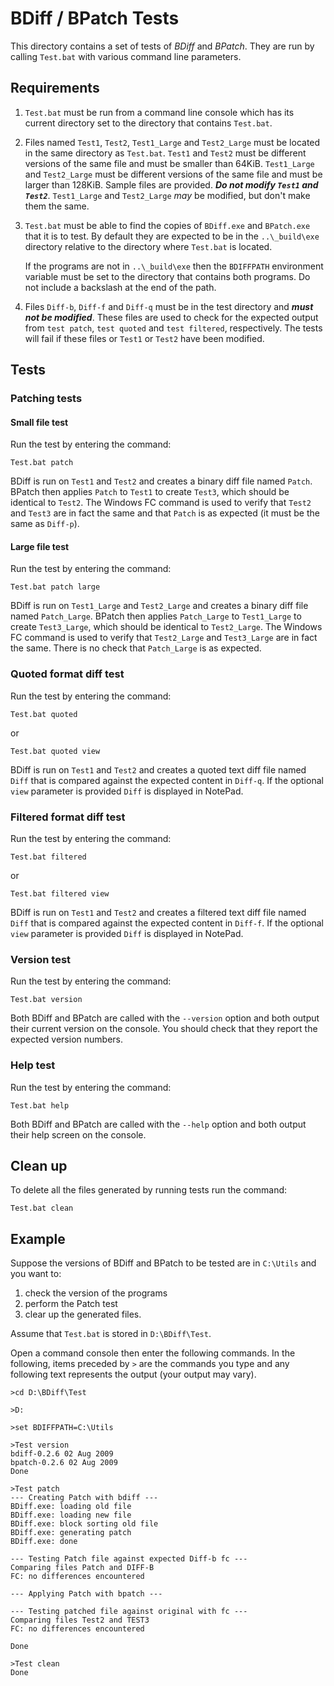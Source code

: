 # BDiff / BPatch Tests

This directory contains a set of tests of _BDiff_ and _BPatch_. They are run by calling `Test.bat` with various command line parameters.

## Requirements

1. `Test.bat` must be run from a command line console which has its current directory set to the directory that contains `Test.bat`.

2. Files named `Test1`, `Test2`, `Test1_Large` and `Test2_Large` must be located in the same directory as `Test.bat`. `Test1` and `Test2` must be different versions of the same file and must be smaller than 64KiB. `Test1_Large` and `Test2_Large` must be different versions of the same file and must be larger than 128KiB. Sample files are provided. ***Do not modify `Test1` and `Test2`***. `Test1_Large` and `Test2_Large` _may_ be modified, but don't make them the same.

3. `Test.bat` must be able to find the copies of `BDiff.exe` and `BPatch.exe` that it is to test. By default they are expected to be in the `..\_build\exe` directory relative to the directory where `Test.bat` is located.

    If the programs are not in `..\_build\exe` then the `BDIFFPATH` environment variable must be set to the directory that contains both programs. Do not include a backslash at the end of the path.

4. Files `Diff-b`, `Diff-f` and `Diff-q` must be in the test directory and ***must not be modified***. These files are used to check for the expected output from `test patch`, `test quoted` and `test filtered`, respectively. The tests will fail if these files or `Test1` or `Test2` have been modified.

## Tests

### Patching tests

#### Small file test

Run the test by entering the command: 

    Test.bat patch
    
BDiff is run on `Test1` and `Test2` and creates a binary diff file named `Patch`. BPatch then applies `Patch` to `Test1` to create `Test3`, which should be identical to `Test2`. The Windows FC command is used to verify that `Test2` and `Test3` are in fact the same and that `Patch` is as expected (it must be the same as `Diff-p`).

#### Large file test

Run the test by entering the command: 

    Test.bat patch large
    
BDiff is run on `Test1_Large` and `Test2_Large` and creates a binary diff file named `Patch_Large`. BPatch then applies `Patch_Large` to `Test1_Large` to create `Test3_Large`, which should be identical to `Test2_Large`. The Windows FC command is used to verify that `Test2_Large` and `Test3_Large` are in fact the same. There is no check that `Patch_Large` is as expected.

### Quoted format diff test

Run the test by entering the command: 

    Test.bat quoted

or

    Test.bat quoted view
    
BDiff is run on `Test1` and `Test2` and creates a quoted text diff file named `Diff` that is compared against the expected content in `Diff-q`. If the optional `view` parameter is provided `Diff` is displayed in NotePad.

### Filtered format diff test

Run the test by entering the command: 

    Test.bat filtered
    
or

    Test.bat filtered view

BDiff is run on `Test1` and `Test2` and creates a filtered text diff file named `Diff` that is compared against the expected content in `Diff-f`. If the optional `view` parameter is provided `Diff` is displayed in NotePad.

### Version test

Run the test by entering the command: 

    Test.bat version
    
Both BDiff and BPatch are called with the `--version` option and both output their current version on the console. You should check that they report the expected version numbers.

### Help test

Run the test by entering the command: 

    Test.bat help

Both BDiff and BPatch are called with the `--help` option and both output their help screen on the console.

## Clean up

To delete all the files generated by running tests run the command:

    Test.bat clean

## Example

Suppose the versions of BDiff and BPatch to be tested are in `C:\Utils` and you want to:

1. check the version of the programs
2. perform the Patch test
3. clear up the generated files.

Assume that `Test.bat` is stored in `D:\BDiff\Test`.

Open a command console then enter the following commands. In the following, items preceded by `>` are the commands you type and any following text represents the output (your output may vary).

    >cd D:\BDiff\Test
    
    >D:
    
    >set BDIFFPATH=C:\Utils
   
    >Test version
    bdiff-0.2.6 02 Aug 2009
    bpatch-0.2.6 02 Aug 2009
    Done
    
    >Test patch
    --- Creating Patch with bdiff ---
    BDiff.exe: loading old file
    BDiff.exe: loading new file
    BDiff.exe: block sorting old file
    BDiff.exe: generating patch
    BDiff.exe: done

    --- Testing Patch file against expected Diff-b fc ---
    Comparing files Patch and DIFF-B
    FC: no differences encountered

    --- Applying Patch with bpatch ---

    --- Testing patched file against original with fc ---
    Comparing files Test2 and TEST3
    FC: no differences encountered

    Done

    >Test clean
    Done
